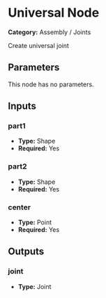 
# Universal Node

**Category:** Assembly / Joints

Create universal joint

## Parameters

This node has no parameters.

## Inputs


### part1
- **Type:** Shape
- **Required:** Yes



### part2
- **Type:** Shape
- **Required:** Yes



### center
- **Type:** Point
- **Required:** Yes



## Outputs


### joint
- **Type:** Joint




